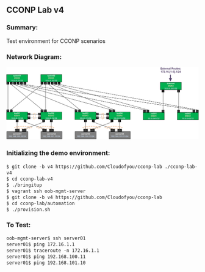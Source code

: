## CCONP Lab v4

### Summary:

Test environment for CCONP scenarios

### Network Diagram:

![Network Diagram](https://github.com/Cloudofyou/cconp-lab/blob/v4/documentation/cconp-lab-v4.png)

### Initializing the demo environment:

```
$ git clone -b v4 https://github.com/Cloudofyou/cconp-lab ./cconp-lab-v4
$ cd cconp-lab-v4
$ ./bringitup
$ vagrant ssh oob-mgmt-server
$ git clone -b v4 https://github.com/Cloudofyou/cconp-lab
$ cd cconp-lab/automation
$ ./provision.sh
```

### To Test:

```
oob-mgmt-server$ ssh server01
server01$ ping 172.16.1.1
server01$ traceroute -n 172.16.1.1
server01$ ping 192.168.100.11
server01$ ping 192.168.101.10
```
